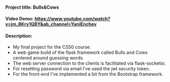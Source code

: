 #### Project title: Bulls&Cows
#### Video Demo:   https://www.youtube.com/watch?v=jm_8Kry1QBY&ab_channel=YaniEnchev
#### Description:
  - My final project for the CS50 course.
  - A web game build of the flask framework called Bulls and Cows centered around guessing words.
  - The web server connection to the clients is facilitated via flask-socketio.
  - For resetting password via email I've used the jwt security token.
  - For the front-end I've implemented a bit from the Bootstrap framework.
